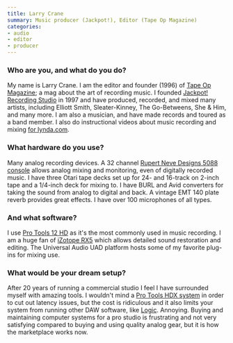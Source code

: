 ```yaml
---
title: Larry Crane
summary: Music producer (Jackpot!), Editor (Tape Op Magazine)
categories:
- audio
- editor
- producer
---
```


### Who are you, and what do you do?

My name is Larry Crane. I am the editor and founder (1996) of [Tape Op Magazine](http://tapeop.com/ "Larry's music recording magazine."); a mag about the art of recording music. I founded [Jackpot! Recording Studio](http://jackpotrecording.com/ "Larry's recording studio.") in 1997 and have produced, recorded, and mixed many artists, including Elliott Smith, Sleater-Kinney, The Go-Betweens, She & Him, and many more. I am also a musician, and have made records and toured as a band member. I also do instructional videos about music recording and mixing [for lynda.com](https://www.lynda.com/Larry-Crane/1873217-1.html "Larry's Lynda.com page."). 

### What hardware do you use?

Many analog recording devices. A 32 channel [Rupert Neve Designs 5088 console][5088] allows analog mixing and monitoring, even of digitally recorded music. I have three Otari tape decks set up for 24- and 16-track on 2-inch tape and a 1/4-inch deck for mixing to. I have BURL and Avid converters for taking the sound from analog to digital and back. A vintage EMT 140 plate reverb provides great effects. I have over 100 microphones of all types. 

### And what software?

I use [Pro Tools 12 HD][pro-tools] as it's the most commonly used in music recording. I am a huge fan of [iZotope RX5][rx] which allows detailed sound restoration and editing. The Universal Audio UAD platform hosts some of my favorite plug-ins for mixing use. 

### What would be your dream setup?

After 20 years of running a commercial studio I feel I have surrounded myself with amazing tools. I wouldn't mind a [Pro Tools HDX system][hdx] in order to cut out latency issues, but the cost is ridiculous and it also limits your system from running other DAW software, like [Logic][logic-pro]. Annoying. Buying and maintaining computer systems for a pro studio is frustrating and not very satisfying compared to buying and using quality analog gear, but it is how the marketplace works now.

[5088]: https://rupertneve.com/products/high-voltage-discrete-mixer/ "A high voltage mixer."
[hdx]: http://www.avid.com/products/pro-tools-hdx "A digital audio workstation."
[logic-pro]: https://www.apple.com/logic-pro/ "A professional audio application for the Mac."
[pro-tools]: http://www.avid.com/US/products/Pro-Tools-8-Software "Audio editing and processing software."
[rx]: https://www.izotope.com/en/products/repair-and-edit/rx.html "Audio repair software."
